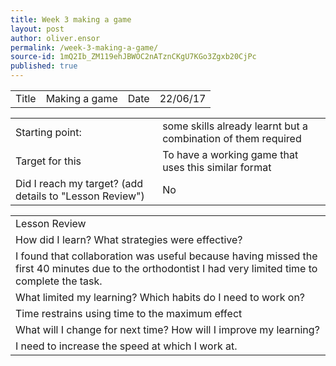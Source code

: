 ```yaml
---
title: Week 3 making a game
layout: post
author: oliver.ensor
permalink: /week-3-making-a-game/
source-id: 1mQ2Ib_ZM119ehJBWOC2nATznCKgU7KGo3Zgxb20CjPc
published: true
---
```

<table>
  <tr>
    <td>Title</td>
    <td>Making a game</td>
    <td>Date</td>
    <td>22/06/17</td>
  </tr>
</table>


<table>
  <tr>
    <td>Starting point:</td>
    <td>some skills already learnt but a combination of them required</td>
  </tr>
  <tr>
    <td>Target for this </td>
    <td>To have a working game that uses this similar format</td>
  </tr>
  <tr>
    <td>Did I reach my target? 
(add details to "Lesson Review")</td>
    <td>No</td>
  </tr>
</table>


<table>
  <tr>
    <td>Lesson Review</td>
  </tr>
  <tr>
    <td>How did I learn? What strategies were effective? </td>
  </tr>
  <tr>
    <td>I found that collaboration was useful because having missed the first 40 minutes due to the orthodontist I had very limited time to complete the task.</td>
  </tr>
  <tr>
    <td>What limited my learning? Which habits do I need to work on?</td>
  </tr>
  <tr>
    <td>
Time restrains using time to the maximum effect</td>
  </tr>
  <tr>
    <td>What will I change for next time? How will I improve my learning?</td>
  </tr>
  <tr>
    <td>I need to increase the speed at which I work at.</td>
  </tr>
</table>


